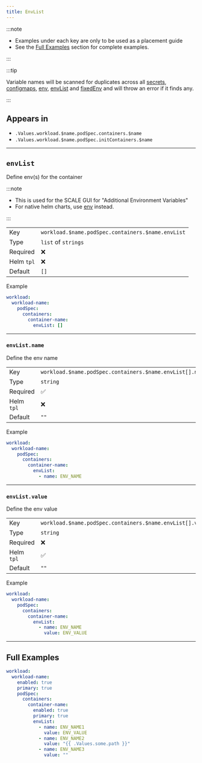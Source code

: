 ```yaml
---
title: EnvList
---
```


:::note

- Examples under each key are only to be used as a placement guide
- See the [Full Examples](/general/common/container/envlist#full-examples) section for complete examples.

:::

:::tip

Variable names will be scanned for duplicates across all
[secrets](/general/common/secret), [configmaps](/general/common/configmap),
[env](/general/common/container/env), [envList](/general/common/container/envlist) and [fixedEnv](/general/common/container/fixedenv)
and will throw an error if it finds any.

:::

## Appears in

- `.Values.workload.$name.podSpec.containers.$name`
- `.Values.workload.$name.podSpec.initContainers.$name`

---

## `envList`

Define env(s) for the container

:::note

- This is used for the SCALE GUI for "Additional Environment Variables"
- For native helm charts, use [env](/general/common/container/env) instead.

:::

|            |                                                   |
| ---------- | ------------------------------------------------- |
| Key        | `workload.$name.podSpec.containers.$name.envList` |
| Type       | `list` of `strings`                               |
| Required   | ❌                                                |
| Helm `tpl` | ❌                                                |
| Default    | `[]`                                              |

Example

```yaml
workload:
  workload-name:
    podSpec:
      containers:
        container-name:
          envList: []
```

---

### `envList.name`

Define the env name

|            |                                                          |
| ---------- | -------------------------------------------------------- |
| Key        | `workload.$name.podSpec.containers.$name.envList[].name` |
| Type       | `string`                                                 |
| Required   | ✅                                                       |
| Helm `tpl` | ❌                                                       |
| Default    | `""`                                                     |

Example

```yaml
workload:
  workload-name:
    podSpec:
      containers:
        container-name:
          envList:
            - name: ENV_NAME
```

---

### `envList.value`

Define the env value

|            |                                                           |
| ---------- | --------------------------------------------------------- |
| Key        | `workload.$name.podSpec.containers.$name.envList[].value` |
| Type       | `string`                                                  |
| Required   | ❌                                                        |
| Helm `tpl` | ✅                                                        |
| Default    | `""`                                                      |

Example

```yaml
workload:
  workload-name:
    podSpec:
      containers:
        container-name:
          envList:
            - name: ENV_NAME
              value: ENV_VALUE
```

---

## Full Examples

```yaml
workload:
  workload-name:
    enabled: true
    primary: true
    podSpec:
      containers:
        container-name:
          enabled: true
          primary: true
          envList:
            - name: ENV_NAME1
              value: ENV_VALUE
            - name: ENV_NAME2
              value: "{{ .Values.some.path }}"
            - name: ENV_NAME3
              value: ""
```
